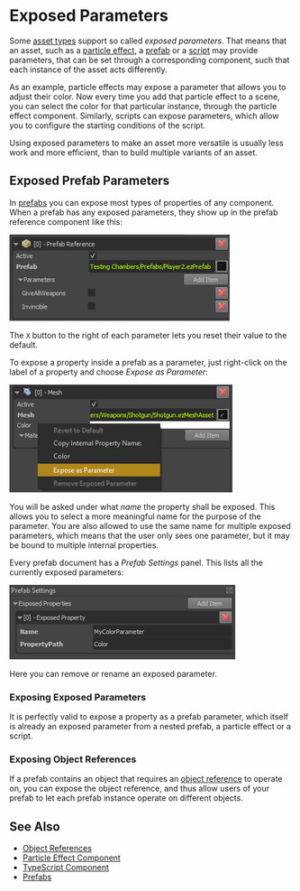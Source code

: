 # Exposed Parameters

Some [asset types](../assets/assets-overview.md) support so called *exposed parameters*. That means that an asset, such as a [particle effect](../effects/particle-effects/particle-effects-overview.md), a [prefab](../prefabs/prefabs-overview.md) or a [script](../custom-code/typescript/typescript-overview.md) may provide parameters, that can be set through a corresponding component, such that each instance of the asset acts differently.

As an example, particle effects may expose a parameter that allows you to adjust their color. Now every time you add that particle effect to a scene, you can select the color for that particular instance, through the particle effect component. Similarly, scripts can expose parameters, which allow you to configure the starting conditions of the script.

Using exposed parameters to make an asset more versatile is usually less work and more efficient, than to build multiple variants of an asset.

## Exposed Prefab Parameters

In [prefabs](../prefabs/prefabs-overview.md) you can expose most types of properties of any component. When a prefab has any exposed parameters, they show up in the prefab reference component like this:

![Prefab Parameters](media/exposed-parameters.png)

The `X` button to the right of each parameter lets you reset their value to the default.

To expose a property inside a prefab as a parameter, just right-click on the label of a property and choose *Expose as Parameter*:

![Expose as Parameter](media/expose-property.png)

You will be asked under what *name* the property shall be exposed. This allows you to select a more meaningful name for the purpose of the parameter. You are also allowed to use the same name for multiple exposed parameters, which means that the user only sees one parameter, but it may be bound to multiple internal properties.

Every prefab document has a *Prefab Settings* panel. This lists all the currently exposed parameters:

![Exposed Parameter List](media/exposed-prefab-params.png)

Here you can remove or rename an exposed parameter.

### Exposing Exposed Parameters

It is perfectly valid to expose a property as a prefab parameter, which itself is already an exposed parameter from a nested prefab, a particle effect or a script.

### Exposing Object References

If a prefab contains an object that requires an [object reference](object-references.md) to operate on, you can expose the object reference, and thus allow users of your prefab to let each prefab instance operate on different objects.

## See Also


* [Object References](object-references.md)
* [Particle Effect Component](../effects/particle-effects/particle-effect-component.md)
* [TypeScript Component](../custom-code/typescript/ts-component.md)
* [Prefabs](../prefabs/prefabs-overview.md)
